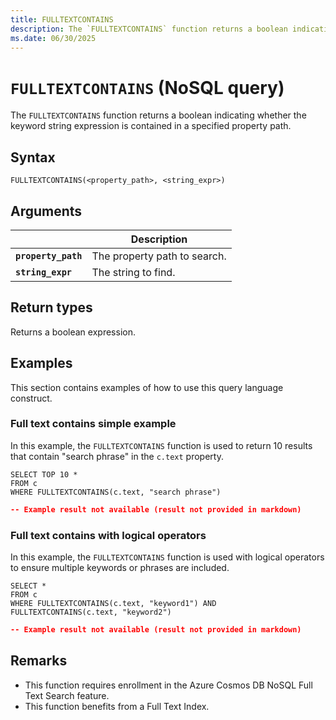 ```yaml
---
title: FULLTEXTCONTAINS
description: The `FULLTEXTCONTAINS` function returns a boolean indicating whether the keyword string expression is contained in a specified property path.
ms.date: 06/30/2025
---
```


# `FULLTEXTCONTAINS` (NoSQL query)

The `FULLTEXTCONTAINS` function returns a boolean indicating whether the keyword string expression is contained in a specified property path.

## Syntax

```nosql
FULLTEXTCONTAINS(<property_path>, <string_expr>)
```

## Arguments

| | Description |
| --- | --- |
| **`property_path`** | The property path to search. |
| **`string_expr`** | The string to find. |

## Return types

Returns a boolean expression.

## Examples

This section contains examples of how to use this query language construct.

### Full text contains simple example

In this example, the `FULLTEXTCONTAINS` function is used to return 10 results that contain "search phrase" in the `c.text` property.

```nosql
SELECT TOP 10 *
FROM c
WHERE FULLTEXTCONTAINS(c.text, "search phrase")
```

```json
-- Example result not available (result not provided in markdown)
```

### Full text contains with logical operators

In this example, the `FULLTEXTCONTAINS` function is used with logical operators to ensure multiple keywords or phrases are included.

```nosql
SELECT *
FROM c
WHERE FULLTEXTCONTAINS(c.text, "keyword1") AND FULLTEXTCONTAINS(c.text, "keyword2")
```

```json
-- Example result not available (result not provided in markdown)
```

## Remarks

- This function requires enrollment in the Azure Cosmos DB NoSQL Full Text Search feature.
- This function benefits from a Full Text Index.

